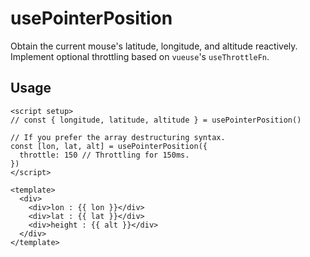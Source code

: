 # usePointerPosition

Obtain the current mouse's latitude, longitude, and altitude reactively.
Implement optional throttling based on `vueuse`'s `useThrottleFn`.

## Usage

```vue
<script setup>
// const { longitude, latitude, altitude } = usePointerPosition()

// If you prefer the array destructuring syntax.
const [lon, lat, alt] = usePointerPosition({
  throttle: 150 // Throttling for 150ms.
})
</script>

<template>
  <div>
    <div>lon : {{ lon }}</div>
    <div>lat : {{ lat }}</div>
    <div>height : {{ alt }}</div>
  </div>
</template>
```
